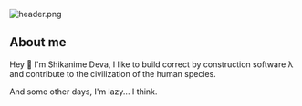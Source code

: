 ![header.png](https://raw.githubusercontent.com/Shikanime/Shikanime/master/assets/github-header.png)

## About me

Hey 🌸 I'm Shikanime Deva, I like to build correct by construction software λ and contribute to the civilization of the human species.

And some other days, I'm lazy... I think.
